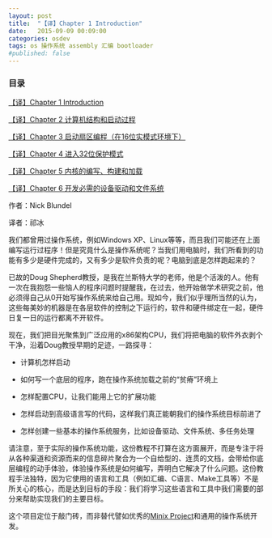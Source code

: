 ```yaml
---
layout: post
title:  "【译】Chapter 1 Introduction"
date:   2015-09-09 00:09:00
categories: osdev
tags: os 操作系统 assembly 汇编 bootloader 
#published: false
---
```


### 目录 ###

[【译】Chapter 1 Introduction][ch1]

[【译】Chapter 2 计算机结构和启动过程][ch2]

[【译】Chapter 3 启动扇区编程（在16位实模式环境下）][ch3]

[【译】Chapter 4 进入32位保护模式][ch4]

[【译】Chapter 5 内核的编写、构建和加载][ch5]

[【译】Chapter 6 开发必需的设备驱动和文件系统][ch6]

作者：Nick Blundel

译者：祁冰

我们都曾用过操作系统，例如Windows XP、Linux等等，而且我们可能还在上面编写运行过程序！但是究竟什么是操作系统呢？当我们用电脑时，我们所看到的功能有多少是硬件完成的，又有多少是软件负责的呢？电脑到底是怎样跑起来的？

已故的Doug Shepherd教授，是我在兰斯特大学的老师，他是个活泼的人。他有一次在我抱怨一些恼人的程序问题时提醒我，在过去，他开始做学术研究之前，他必须得自己从0开始写操作系统来给自己用。现如今，我们似乎理所当然的认为，这些每美妙的机器是在各层软件的控制之下运行的，软件和硬件绑定在一起，硬件日复一日的运行都离不开软件。

现在，我们把目光聚焦到广泛应用的x86架构CPU，我们将把电脑的软件外衣剥个干净，沿着Doug教授早期的足迹，一路探寻：

* 计算机怎样启动

* 如何写一个底层的程序，跑在操作系统加载之前的“贫瘠”环境上

* 怎样配置CPU，让我们能用上它的扩展功能

* 怎样启动到高级语言写的代码，这样我们真正能朝我们的操作系统目标前进了

* 怎样创建一些基本的操作系统服务，比如设备驱动、文件系统、多任务处理

请注意，至于实际的操作系统功能，这份教程不打算在这方面展开，而是专注于将从各种渠道和资源而来的信息碎片聚合为一个自给型的、连贯的文档，会带给你底层编程的动手体验，体验操作系统是如何编写，弄明白它解决了什么问题。这份教程手法独特，因为它使用的语言和工具（例如汇编、C语言、Make工具等）不是所关心的核心，而是达到目标的手段：我们将学习这些语言和工具中我们需要的部分来帮助实现我们的主要目标。

这个项目定位于敲门砖，而非替代譬如优秀的[Minix Project][minix3]和通用的操作系统开发。


[ch1]:          /osdev/writing-a-simple-operating-system-from-scratch-1/
[ch2]:          /osdev/writing-a-simple-operating-system-from-scratch-2/
[ch3]:          /osdev/writing-a-simple-operating-system-from-scratch-3/
[ch4]:          /osdev/writing-a-simple-operating-system-from-scratch-4/
[ch5]:          /osdev/writing-a-simple-operating-system-from-scratch-5/
[ch6]:          /osdev/writing-a-simple-operating-system-from-scratch-6/
[minix3]:       http://www.minix3.org/
